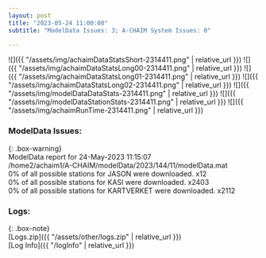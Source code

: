 ```yaml
---
layout: post
title: "2023-05-24 11:00:00"
subtitle: "ModelData Issues: 3; A-CHAIM System Issues: 0"

---
```


![]({{ "/assets/img/achaimDataStatsShort-2314411.png" | relative_url }})
![]({{ "/assets/img/achaimDataStatsLong00-2314411.png" | relative_url }})
![]({{ "/assets/img/achaimDataStatsLong01-2314411.png" | relative_url }})
![]({{ "/assets/img/achaimDataStatsLong02-2314411.png" | relative_url }})
![]({{ "/assets/img/modelDataDataStats-2314411.png" | relative_url }})
![]({{ "/assets/img/modelDataStationStats-2314411.png" | relative_url }})
![]({{ "/assets/img/achaimRunTime-2314411.png" | relative_url }})


### ModelData Issues:  
  
{: .box-warning}  
 ModelData report for 24-May-2023 11:15:07   
 /home2/achaim1/A-CHAIM/modelData/2023/144/11/modelData.mat   
 0% of all possible stations for JASON were downloaded. x12   
 0% of all possible stations for KASI were downloaded. x2403   
 0% of all possible stations for KARTVERKET were downloaded. x2112   
  


### Logs:  
  
{: .box-note}  
[Logs.zip]({{ "/assets/other/logs.zip" | relative_url }})  
[Log Info]({{ "/logInfo" | relative_url }})  

